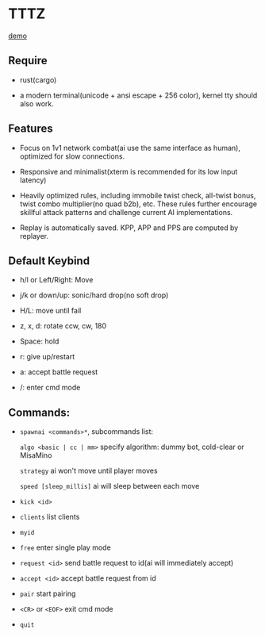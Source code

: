 # TTTZ

[demo](https://github.com/asrcpq/demo/tree/master/tttz)

## Require

* rust(cargo)

* a modern terminal(unicode + ansi escape + 256 color), kernel tty should also work.

## Features

* Focus on 1v1 network combat(ai use the same interface as human),
optimized for slow connections.

* Responsive and minimalist(xterm is recommended for its low input latency)

* Heavily optimized rules, including
immobile twist check, all-twist bonus, twist combo multiplier(no quad b2b), etc.
These rules further encourage skillful attack patterns and challenge current AI implementations.

* Replay is automatically saved. KPP, APP and PPS are computed by replayer.

## Default Keybind

* h/l or Left/Right: Move

* j/k or down/up: sonic/hard drop(no soft drop)

* H/L: move until fail

* z, x, d: rotate ccw, cw, 180

* Space: hold

* r: give up/restart

* a: accept battle request

* /: enter cmd mode

## Commands:

* `spawnai <commands>*`, subcommands list:

	`algo <basic | cc | mm>` specify algorithm: dummy bot, cold-clear or MisaMino

	`strategy` ai won't move until player moves

	`speed [sleep_millis]` ai will sleep between each move

* `kick <id>`

* `clients` list clients

* `myid`

* `free` enter single play mode

* `request <id>` send battle request to id(ai will immediately accept)

* `accept <id>` accept battle request from id

* `pair` start pairing

* `<CR>` or `<EOF>` exit cmd mode

* `quit`
